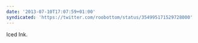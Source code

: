 ```yaml
---
date: '2013-07-10T17:07:59+01:00'
syndicated: 'https://twitter.com/roobottom/status/354995171529728000'
---
```

Iced Ink.
